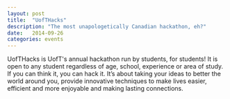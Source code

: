 ```yaml
---
layout: post
title:  "UofTHacks"
description: "The most unapologetically Canadian hackathon, eh?"
date:   2014-09-26
categories: events
---
```


UofTHacks is UofT's annual hackathon run by students, for students! It is open to any student regardless of age, school, experience or area of study. If you can think it, you can hack it. It’s about taking your ideas to better the world around you, provide innovative techniques to make lives easier, efficient and more enjoyable and making lasting connections.
